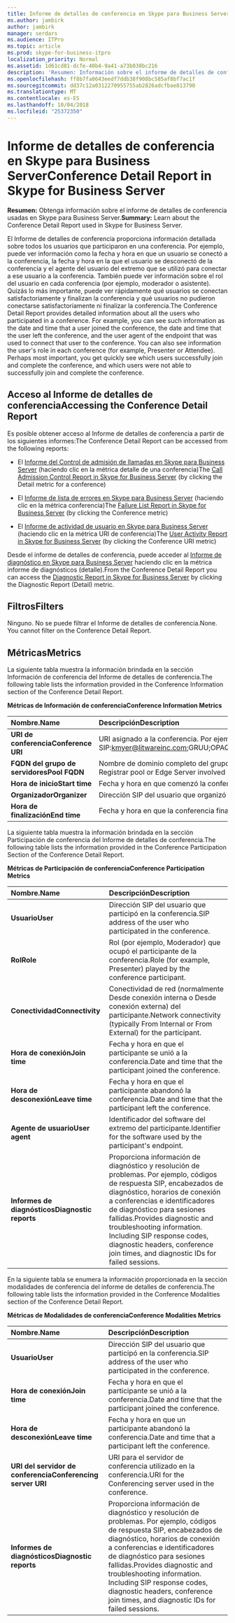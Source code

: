 ```yaml
---
title: Informe de detalles de conferencia en Skype para Business Server
ms.author: jambirk
author: jambirk
manager: serdars
ms.audience: ITPro
ms.topic: article
ms.prod: skype-for-business-itpro
localization_priority: Normal
ms.assetid: 1d61cd81-dcfe-40b4-9a41-a73b038bc216
description: 'Resumen: Información sobre el informe de detalles de conferencia usadas en Skype para Business Server.'
ms.openlocfilehash: ff8b7fa0643eedf7ddb38f908bc585af8bf7ac1f
ms.sourcegitcommit: dd37c12a0312270955755ab2826adcfbae813790
ms.translationtype: MT
ms.contentlocale: es-ES
ms.lasthandoff: 10/04/2018
ms.locfileid: "25372350"
---
```

# <a name="conference-detail-report-in-skype-for-business-server"></a><span data-ttu-id="c94a0-103">Informe de detalles de conferencia en Skype para Business Server</span><span class="sxs-lookup"><span data-stu-id="c94a0-103">Conference Detail Report in Skype for Business Server</span></span>

<span data-ttu-id="c94a0-104">**Resumen:** Obtenga información sobre el informe de detalles de conferencia usadas en Skype para Business Server.</span><span class="sxs-lookup"><span data-stu-id="c94a0-104">**Summary:** Learn about the Conference Detail Report used in Skype for Business Server.</span></span>

<span data-ttu-id="c94a0-p101">El Informe de detalles de conferencia proporciona información detallada sobre todos los usuarios que participaron en una conferencia. Por ejemplo, puede ver información como la fecha y hora en que un usuario se conectó a la conferencia, la fecha y hora en la que el usuario se desconectó de la conferencia y el agente del usuario del extremo que se utilizó para conectar a ese usuario a la conferencia. También puede ver información sobre el rol del usuario en cada conferencia (por ejemplo, moderador o asistente). Quizás lo más importante, puede ver rápidamente qué usuarios se conectan satisfactoriamente y finalizan la conferencia y qué usuarios no pudieron conectarse satisfactoriamente ni finalizar la conferencia.</span><span class="sxs-lookup"><span data-stu-id="c94a0-p101">The Conference Detail Report provides detailed information about all the users who participated in a conference. For example, you can see such information as the date and time that a user joined the conference, the date and time that the user left the conference, and the user agent of the endpoint that was used to connect that user to the conference. You can also see information the user's role in each conference (for example, Presenter or Attendee). Perhaps most important, you get quickly see which users successfully join and complete the conference, and which users were not able to successfully join and complete the conference.</span></span>

## <a name="accessing-the-conference-detail-report"></a><span data-ttu-id="c94a0-109">Acceso al Informe de detalles de conferencia</span><span class="sxs-lookup"><span data-stu-id="c94a0-109">Accessing the Conference Detail Report</span></span>

<span data-ttu-id="c94a0-110">Es posible obtener acceso al Informe de detalles de conferencia a partir de los siguientes informes:</span><span class="sxs-lookup"><span data-stu-id="c94a0-110">The Conference Detail Report can be accessed from the following reports:</span></span>

- <span data-ttu-id="c94a0-111">El [Informe del Control de admisión de llamadas en Skype para Business Server](call-admission-control-report.md) (haciendo clic en la métrica detalle de una conferencia)</span><span class="sxs-lookup"><span data-stu-id="c94a0-111">The [Call Admission Control Report in Skype for Business Server](call-admission-control-report.md) (by clicking the Detail metric for a conference)</span></span>

- <span data-ttu-id="c94a0-112">El [Informe de lista de errores en Skype para Business Server](failure-list-report.md) (haciendo clic en la métrica conferencia)</span><span class="sxs-lookup"><span data-stu-id="c94a0-112">The [Failure List Report in Skype for Business Server](failure-list-report.md) (by clicking the Conference metric)</span></span>

- <span data-ttu-id="c94a0-113">El [Informe de actividad de usuario en Skype para Business Server](user-activity-report.md) (haciendo clic en la métrica URI de conferencia)</span><span class="sxs-lookup"><span data-stu-id="c94a0-113">The [User Activity Report in Skype for Business Server](user-activity-report.md) (by clicking the Conference URI metric)</span></span>

<span data-ttu-id="c94a0-114">Desde el informe de detalles de conferencia, puede acceder al [Informe de diagnóstico en Skype para Business Server](diagnostic-report.md) haciendo clic en la métrica informe de diagnósticos (detalle).</span><span class="sxs-lookup"><span data-stu-id="c94a0-114">From the Conference Detail Report you can access the [Diagnostic Report in Skype for Business Server](diagnostic-report.md) by clicking the Diagnostic Report (Detail) metric.</span></span>

## <a name="filters"></a><span data-ttu-id="c94a0-115">Filtros</span><span class="sxs-lookup"><span data-stu-id="c94a0-115">Filters</span></span>

<span data-ttu-id="c94a0-p102">Ninguno. No se puede filtrar el Informe de detalles de conferencia.</span><span class="sxs-lookup"><span data-stu-id="c94a0-p102">None. You cannot filter on the Conference Detail Report.</span></span>

## <a name="metrics"></a><span data-ttu-id="c94a0-118">Métricas</span><span class="sxs-lookup"><span data-stu-id="c94a0-118">Metrics</span></span>

<span data-ttu-id="c94a0-119">La siguiente tabla muestra la información brindada en la sección Información de conferencia del Informe de detalles de conferencia.</span><span class="sxs-lookup"><span data-stu-id="c94a0-119">The following table lists the information provided in the Conference Information section of the Conference Detail Report.</span></span>

<span data-ttu-id="c94a0-120">**Métricas de Información de conferencia**</span><span class="sxs-lookup"><span data-stu-id="c94a0-120">**Conference Information Metrics**</span></span>


| <span data-ttu-id="c94a0-121">**Nombre.**</span><span class="sxs-lookup"><span data-stu-id="c94a0-121">**Name**</span></span>                 | <span data-ttu-id="c94a0-122">**Descripción**</span><span class="sxs-lookup"><span data-stu-id="c94a0-122">**Description**</span></span>                                                                                                            |
|:-------------------------|:---------------------------------------------------------------------------------------------------------------------------|
| <span data-ttu-id="c94a0-123">**URI de conferencia**</span><span class="sxs-lookup"><span data-stu-id="c94a0-123">**Conference URI**</span></span> <br/> | <span data-ttu-id="c94a0-p103">URI asignado a la conferencia. Por ejemplo:</span><span class="sxs-lookup"><span data-stu-id="c94a0-p103">URI assigned to the conference. For example:</span></span>  <br/> <span data-ttu-id="c94a0-126">SIP:kmyer@litwareinc.com;GRUU;OPAQUE=App:conf:Focus:ID:drg2y8v4</span><span class="sxs-lookup"><span data-stu-id="c94a0-126">sip:kmyer@litwareinc.com;gruu;opaque=app:conf:focus:id:drg2y8v4</span></span>  <br/> |
| <span data-ttu-id="c94a0-127">**FQDN del grupo de servidores**</span><span class="sxs-lookup"><span data-stu-id="c94a0-127">**Pool FQDN**</span></span> <br/>      | <span data-ttu-id="c94a0-128">Nombre de dominio completo del grupo de registrador o servidor perimetral involucrado en una sesión.</span><span class="sxs-lookup"><span data-stu-id="c94a0-128">Fully-qualified domain name of the Registrar pool or Edge Server involved in a session.</span></span>  <br/>                             |
| <span data-ttu-id="c94a0-129">**Hora de inicio**</span><span class="sxs-lookup"><span data-stu-id="c94a0-129">**Start time**</span></span> <br/>     | <span data-ttu-id="c94a0-130">Fecha y hora en que comenzó la conferencia.</span><span class="sxs-lookup"><span data-stu-id="c94a0-130">Date and time that the conference started.</span></span>  <br/>                                                                          |
| <span data-ttu-id="c94a0-131">**Organizador**</span><span class="sxs-lookup"><span data-stu-id="c94a0-131">**Organizer**</span></span> <br/>      | <span data-ttu-id="c94a0-132">Dirección SIP del usuario que organizó la conferencia</span><span class="sxs-lookup"><span data-stu-id="c94a0-132">SIP address of the user who organized the conference.</span></span>  <br/>                                                               |
| <span data-ttu-id="c94a0-133">**Hora de finalización**</span><span class="sxs-lookup"><span data-stu-id="c94a0-133">**End time**</span></span> <br/>       | <span data-ttu-id="c94a0-134">Fecha y hora en que la conferencia finalizó.</span><span class="sxs-lookup"><span data-stu-id="c94a0-134">Date and time that the conference ended.</span></span>  <br/>                                                                            |

<span data-ttu-id="c94a0-135">La siguiente tabla muestra la información brindada en la sección Participación de conferencia del Informe de detalles de conferencia.</span><span class="sxs-lookup"><span data-stu-id="c94a0-135">The following table lists the information provided in the Conference Participation Section of the Conference Detail Report.</span></span>

<span data-ttu-id="c94a0-136">**Métricas de Participación de conferencia**</span><span class="sxs-lookup"><span data-stu-id="c94a0-136">**Conference Participation Metrics**</span></span>

|<span data-ttu-id="c94a0-137">**Nombre.**</span><span class="sxs-lookup"><span data-stu-id="c94a0-137">**Name**</span></span>|<span data-ttu-id="c94a0-138">**Descripción**</span><span class="sxs-lookup"><span data-stu-id="c94a0-138">**Description**</span></span>|
|:-----|:-----|
|<span data-ttu-id="c94a0-139">**Usuario**</span><span class="sxs-lookup"><span data-stu-id="c94a0-139">**User**</span></span> <br/> |<span data-ttu-id="c94a0-140">Dirección SIP del usuario que participó en la conferencia.</span><span class="sxs-lookup"><span data-stu-id="c94a0-140">SIP address of the user who participated in the conference.</span></span>  <br/> |
|<span data-ttu-id="c94a0-141">**Rol**</span><span class="sxs-lookup"><span data-stu-id="c94a0-141">**Role**</span></span> <br/> |<span data-ttu-id="c94a0-142">Rol (por ejemplo, Moderador) que ocupó el participante de la conferencia.</span><span class="sxs-lookup"><span data-stu-id="c94a0-142">Role (for example, Presenter) played by the conference participant.</span></span>  <br/> |
|<span data-ttu-id="c94a0-143">**Conectividad**</span><span class="sxs-lookup"><span data-stu-id="c94a0-143">**Connectivity**</span></span> <br/> |<span data-ttu-id="c94a0-144">Conectividad de red (normalmente Desde conexión interna o Desde conexión externa) del participante.</span><span class="sxs-lookup"><span data-stu-id="c94a0-144">Network connectivity (typically From Internal or From External) for the participant.</span></span>  <br/> |
|<span data-ttu-id="c94a0-145">**Hora de conexión**</span><span class="sxs-lookup"><span data-stu-id="c94a0-145">**Join time**</span></span> <br/> |<span data-ttu-id="c94a0-146">Fecha y hora en que el participante se unió a la conferencia.</span><span class="sxs-lookup"><span data-stu-id="c94a0-146">Date and time that the participant joined the conference.</span></span>  <br/> |
|<span data-ttu-id="c94a0-147">**Hora de desconexión**</span><span class="sxs-lookup"><span data-stu-id="c94a0-147">**Leave time**</span></span> <br/> |<span data-ttu-id="c94a0-148">Fecha y hora en que el participante abandonó la conferencia.</span><span class="sxs-lookup"><span data-stu-id="c94a0-148">Date and time that the participant left the conference.</span></span>  <br/> |
|<span data-ttu-id="c94a0-149">**Agente de usuario**</span><span class="sxs-lookup"><span data-stu-id="c94a0-149">**User agent**</span></span> <br/> |<span data-ttu-id="c94a0-150">Identificador del software del extremo del participante.</span><span class="sxs-lookup"><span data-stu-id="c94a0-150">Identifier for the software used by the participant's endpoint.</span></span>  <br/> |
|<span data-ttu-id="c94a0-151">**Informes de diagnósticos**</span><span class="sxs-lookup"><span data-stu-id="c94a0-151">**Diagnostic reports**</span></span> <br/> |<span data-ttu-id="c94a0-p104">Proporciona información de diagnóstico y resolución de problemas. Por ejemplo, códigos de respuesta SIP, encabezados de diagnóstico, horarios de conexión a conferencias e identificadores de diagnóstico para sesiones fallidas.</span><span class="sxs-lookup"><span data-stu-id="c94a0-p104">Provides diagnostic and troubleshooting information. Including SIP response codes, diagnostic headers, conference join times, and diagnostic IDs for failed sessions.</span></span>  <br/> |

<span data-ttu-id="c94a0-154">En la siguiente tabla se enumera la información proporcionada en la sección modalidades de conferencia del informe de detalles de conferencia.</span><span class="sxs-lookup"><span data-stu-id="c94a0-154">The following table lists the information provided in the Conference Modalities section of the Conference Detail Report.</span></span>

<span data-ttu-id="c94a0-155">**Métricas de Modalidades de conferencia**</span><span class="sxs-lookup"><span data-stu-id="c94a0-155">**Conference Modalities Metrics**</span></span>

|<span data-ttu-id="c94a0-156">**Nombre.**</span><span class="sxs-lookup"><span data-stu-id="c94a0-156">**Name**</span></span>|<span data-ttu-id="c94a0-157">**Descripción**</span><span class="sxs-lookup"><span data-stu-id="c94a0-157">**Description**</span></span>|
|:-----|:-----|
|<span data-ttu-id="c94a0-158">**Usuario**</span><span class="sxs-lookup"><span data-stu-id="c94a0-158">**User**</span></span> <br/> |<span data-ttu-id="c94a0-159">Dirección SIP del usuario que participó en la conferencia.</span><span class="sxs-lookup"><span data-stu-id="c94a0-159">SIP address of the user who participated in the conference.</span></span>  <br/> |
|<span data-ttu-id="c94a0-160">**Hora de conexión**</span><span class="sxs-lookup"><span data-stu-id="c94a0-160">**Join time**</span></span> <br/> |<span data-ttu-id="c94a0-161">Fecha y hora en que el participante se unió a la conferencia.</span><span class="sxs-lookup"><span data-stu-id="c94a0-161">Date and time that the participant joined the conference.</span></span>  <br/> |
|<span data-ttu-id="c94a0-162">**Hora de desconexión**</span><span class="sxs-lookup"><span data-stu-id="c94a0-162">**Leave time**</span></span> <br/> |<span data-ttu-id="c94a0-163">Fecha y hora en que un participante abandonó la conferencia.</span><span class="sxs-lookup"><span data-stu-id="c94a0-163">Date and time that a participant left the conference.</span></span>  <br/> |
|<span data-ttu-id="c94a0-164">**URI del servidor de conferencia**</span><span class="sxs-lookup"><span data-stu-id="c94a0-164">**Conferencing server URI**</span></span> <br/> |<span data-ttu-id="c94a0-165">URI para el servidor de conferencia utilizado en la conferencia.</span><span class="sxs-lookup"><span data-stu-id="c94a0-165">URI for the Conferencing server used in the conference.</span></span>  <br/> |
|<span data-ttu-id="c94a0-166">**Informes de diagnósticos**</span><span class="sxs-lookup"><span data-stu-id="c94a0-166">**Diagnostic reports**</span></span> <br/> |<span data-ttu-id="c94a0-p105">Proporciona información de diagnóstico y resolución de problemas. Por ejemplo, códigos de respuesta SIP, encabezados de diagnóstico, horarios de conexión a conferencias e identificadores de diagnóstico para sesiones fallidas.</span><span class="sxs-lookup"><span data-stu-id="c94a0-p105">Provides diagnostic and troubleshooting information. Including SIP response codes, diagnostic headers, conference join times, and diagnostic IDs for failed sessions.</span></span>  <br/> |


